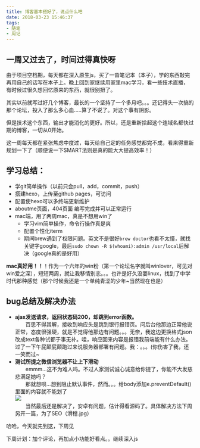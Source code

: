```yaml
---
title: 博客基本搭好了，说点什么吧
date: 2018-03-23 15:46:37
tags: 
- 随笔
- 周记
---
```


## 一周又过去了，时间过得真快呀

由于项目空档期，每天都在深入原生js，买了一沓笔记本（本子），学的东西敲完再用自己的话写在本子上。晚上回到家继续用家里mac学习，看一些技术直播，有时候过很久想回忆原来的东西，就很别扭了。  

其实以前就写过好几个博客，最长的一个坚持了一个多月吧。。。还记得头一次搞的那个论坛，投入了那么多心血.....算了不说了。对这个事有阴影。

但是技术这个东西，输出才能消化的更好。所以，还是重新拾起这个连域名都快过期的博客，一切从0开始。

这一周每天都在紧张焦虑中度过，每天给自己定的任务感觉都完不成，看来得重新规划一下了（顺便说一下SMART法则是真的能大大提高效率！）
<!-- more -->
## 学习总结：
+ 学git简单操作（以前只会pull，add，commit，push）
+ 搭建hexo，上传至github pages，可访问
+ 配置使hexo可以多终端更新维护
+ aboutme页面，404页面 编写完成并可以正常运行
+ mac端，用了两周mac，真是不想用win了
  + 学习vim简单操作，命令行操作真是爽
  + 配置个性化iterm
  + 期间brew遇到了权限问题。英文不是很好`brew doctor`也看不太懂，就找关键字google，最后`sudo chown -R $(whoami):admin /usr/local`后解决（google真的是好用）

**mac真好用！！**！作为一个六年的win粉（第一个论坛名字就叫winlover，可见对win爱之深），短短两周，就让我移情别恋。。。也许是好久没耍linux，找到了中学时代那种感觉（那个时候我还是一个单纯青涩的少年~当然现在也是）

## bug总结及解决办法
+ **ajax发送请求，返回状态码200，却跳到error函数。**  
&emsp;&emsp;百思不得其解，接收到响应头是跳到银行报错页。问后台他那边正常他说正常，态度很强硬，就是不觉得他那边有问题。。。无奈，我这边更换格式json改成text各种试都于事无补。哇，响应回来内容是报错我前端能有什么办法。过了一下午屁颠屁颠跑过来说服务器部署有问题。我：。。。(你伤害了我，还一笑而过~
+ **测试所提之微信浏览器不让上下滑动**  
&emsp;&emsp;emmm...这不为难人吗。不过人家测试诚心诚意给你提了，你能不大发慈悲满足她吗？  
&emsp;&emsp;那就想呗...想到阻止默认事件，然而。。。给body添加e.preventDefault()里面的内容就不能划了  
![](https://upload-images.jianshu.io/upload_images/11264410-139acafebc29b1bc.jpeg)  
&emsp;&emsp;当然最后还是解决了，安卓有问题，估计得看源码了。具体解决方法下周另开一篇，为了SEO（滑稽.jpg）

哈哈，今天就先到这，下周见


下周计划：加个评论，再加点小功能好看点。。继续深入js
